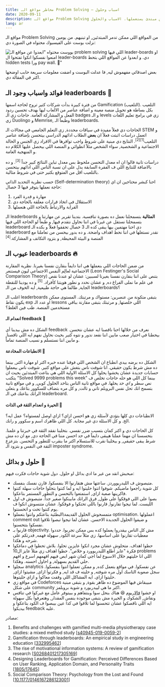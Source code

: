 ```yaml
---
title: مخاطر مواقع الـ Problem Solving — اسباب وحلول
date: 2020-09-11
description: مواقع الـ Problem Solving من اخطر المواقع اللي ممكن مبتدئ يستعملها. الاسباب والحلول.
lang: ar
---
```


مواقع الـ Problem Solving من المواقع اللي ممكن تدمر المبتدئين, او تبنيهم. من يومين نزلت بوست على الفيسبوك محتواه في الصورة دي:

![بووست محتواه "ابعدوا عن مواقع الـ problem solving اللي فيها leader-boards او امنعوا نفسكوا انكوا تفتحوا ال leader-boards دي. و ابعدوا عن المواقع اللي بتحط hidden tests ورا pay wall. 🙂"](/why-i-dont-use-problem-solving-sites.png)

بعض اصدقائي مفهموش ليه, فا عدلت البوست و اضفت معلومات سريعة حابب اوضحها اكتر في المقالة دي.

## فوائد واسباب وجود الـ leaderboards 👀

من فترة كبيرة بدأت شركات كتير تروح لحاجة اسمها Gamification (التلعيب). التلعيب بكل بساطة هو تحويل منصة معينة و اضافة عناصر من الالعاب ليها بهدف تحسين ردود الفعل و المشاركة العامة. حاجات زي الـ badges و الـ levels زي في برامج تعليم اللغات زي Duolingo و Memrise, وطبعاً الـ leaderboards.

الحاجات دي فعلاً مفيدة في سياقات محددة, زي التعلم الجامعي في مجالات الـ STEM و اتعمل دراسات اثبتت فعلاً ان **بعض** الطلاب ادائهم الدراسي بيتحسن بإضافة عناصر التلعيب<sup>[1][2]</sup>. النتايج دي مبنية على شروط واجب توافرها في الافراد زي الجنس و الحالة الاجتماعية و الشخصية, سواء الشخص مثلاً انطوائي و المنصة اللي بيحصل عليها الكلام ده و المنهجية العامة.

دراسات تانية قالوا ان اه معدل التحسن ملحوظ بس معدل تباين النتائج كبير جداً <sup>[3]</sup>. و ده بالاضافة للنتايج اللي ف الفقرة السابقة يدل على ان نسبة الناس اللي ادائهم بيتحسن بالتلعيب اقل من المتوقع بكتير حتى في شروط مثالية.

حسب نظرية التحديد الذاتي (Self-determination theory) احنا كبشر محتاجين ان اي حاجة نعملها يتوفر فيها 3 خصال:

1. مهارة و قدرة الفرد
2. الاستقلال في اتخاذ قرارات معلقة بالحاجة دي
3. القرابة والارتباط بالحاجة اللي هنعملها

الـ leaderboards **المثالية** بتسمحلنا نعمل ده بصورة تنافسية. بتدينا تقرير عن مهارتنا و بتسمحلنا نستقل عن غيرنا في اننا نحاول نتقدم فيها, و طبعاً لو الحاجة اللي فيها leaderboard دي احنا مهتمين بيها يبقى كده الـ 3 خصال تحققوا فعلاً و بكده الـ leaderboard نقدر نستغلها في اننا نحط اهداف واضحة. و ده بدور بيحسن من تعاملنا مع المنصة و البيئة المحيطة, و بتزود التكاتف و المشاركة.<sup>[4]</sup>

## عيوب الـ leaderboards 🔥

من ضمن الحاجات اللي بنعملها هي اننا دايماً بنقارن نفسنا بغيرنا. نظرية المقارنة الاجتماعية لعالِم النفس الاجتماعي ليون فيستنغر (Leon Festinger's Social Comparison Theory) بتنص على اننا بنقارن نفسنا بغيرنا لسببين: عشان لو عندنا نقص في علم ما نملى الفراغ ده, و عشان نحدد و نطور هويتنا كأفراد. <sup>[5]</sup> و ده يودينا للنقطة الجاية, طالما هي حاجة طبيعية, ايه الخوف من الـ leaderboards؟

اغلب الـ leaderboards بتبقى متكونة من عنصرين: مستواك و مرتبتك. المستوى ممكن يكون نقاط exp او عدد الـ lessons اللي خلصتها, و مرتبتك بتبقى مقارنة بباقي مستخدمين المنصة. طب فين الغلط؟

#### انعدام الـ feedback 🤔

الشكل ده مش بيدينا أي feedback نعرف من خلالها احنا ناقصنا ايه عشان نتحسن. بيحطنا في اختيار صعب مابين اننا نقعد ندور و نتوه كتير بحيث نحاول نفهم ايه اللي ناقصنا, و مابين اننا نستسلم و نسيب المنصة تماماً.

#### الانطباعات المخادعة 🤠

الشكل ده برضه بيدي انطباع ان الشخص اللي فوقنا عنده خبره اكتر او مهارة اكتر, بينما ده مش شرط يكون حقيقي. انا شوفت ناس بتغش على مواقع كتير. شوفت ناس بيعملوا حسابات جديدة عشان يخشوا يحلوا كل الاسئلة الاولية اللي هي بتاعت المبتدئين بحيث ان يتكتب "Solved 9999 problems this week" بينما كل اللي هو حله حاجات تخلص ف نص سطر و _اي_ حد يحلها. في مواقع تانية الناس بتاخد الحلول كوبي, و في مواقع تانية بتسمح انك تحل نفس البروبلم تاني و تالت, و كل مره بتضاف للسكوور بتاعك و بتعلى الرانك بتاعتك في الـ leaderboard.

#### الحيرة و انعدام الثقة في الذات 🍉

الانطباعات دي كلها بتؤدي لأسئلة زي هو احسن ازاي؟ ازاي اوصل لمستواه؟ عمل ايه؟ الخ. و كل الاسئلة دي غير مجابة. كل اللي ظاهرك اسم و سكوور و رانك.

كل الحاجات دي و اكتر كمان بتسبب ضرر نفسي. بتخلينا نفقد الثقة في خبرتنا و علمنا. بتحسسنا ان مهما عملنا هيبقى دايماً في حد احسن مننا في الحاجة دي, مع ان ده مش شرط يبقى حقيقي, و بيخلينا نقرب للاستسلام اكتر ما بنقرب للتطور و التحسن. بتزعزع الثقة في النفس و بتزود الـ imposter syndrome.

## حلول و بدائل 🚀

مبحبش انقد من غير ما ادي بدائل او حلول. دول شوية حاجات فكرت فيهم:

- متبصوش ف الليدربووردز. ساعتها مش هتقارنوا الا بنفسكوا. قارن نفسك بنفسك.
- كل شوية راجعوا ماضيكم. شوفوا انتوا حليتوا ايه و لما كنتوا بتحلوا حاجات سهلة كنتوا فاكرينها صعبة ازاي, استمتعوا بالتحسن و التطور المستمر بتاعكوا.
- بصوا على اللي فوقكوا على طول, فرق الرانك مابينكوا صغير جداً. متبصوش ف اول الليست. لما تيجوا تقارنوا, قارنوا باللي تحتكوا و فوقكوا. عشان متنسوش انكوا ف يوم كنتوا تحت و اتحسنتوا.
- متمسحوش الحلول القديمة\البطئية بتاعتكم وانتوا بتعملوا optimisation. اعملولها comment out و ضيفوا الحلول الجديدة الاحسن. عشان لما تيجوا تبصوا تلاقوا نفسكوا بتتحسنوا.
- قارنوا بـ objectivity. مش كل الناس بيقدروا يعملوا كده بس ممكن تجربوا. حددوا معطيات تقارنوا على اساسها. زي مثلاً سرعة الكود, سهولة فهمه, قدرتكم على شرحه و هكذا.
- حطوا اهداف. متحلوش عشان مجرد انكوا عايزين تحلوا. بلاش تحطوا في دماغكوا فكرة "عايز اطلع الليدربوورد و خلاص". حطوا اهداف زي مثلاً عايز ال10 problems اللي انا حليتهم خلال الاسبوع لما اجي كمان شهر ابص فيهم افهمهم اسرع و افهم حلي القديم بسهولة, و احاول احسنه. وهكذا.
- سجلوا analytics عن نفسكوا. في مواقع بتعمل كده, و ممكن تعملوا انتوا بنفسكوا. سجل صعوبة التاسك اول مره شوفته, و حليته ف قد ايه, و فكرتوا ازاي, مشيتوا ازاي, حليتوا ازاي. ايه المشاكل اللي وقفت معاكوا و ازاي حليتوها.
- في مواقع زي Codeforces مبيبقاش فيها الموضوع ده ظاهر بقوة, و بتبقى مبنية على شكل community اكتر ما هي لييدربورد و شوية بروبلمز.
- او خشوا [فالاريوم](https://valarium.netlify.app) 😆 هناك بنحل سوا وبنتفاهم و ببيتوفر عامل مع غيركوا في تنافس ونقاش, الشكوك و الحيرة مش بتبقى موجودة بنفس المقدار, وهتعرفوا بكل سهولة ايه اللي ناقصكوا عشان تتحسنوا لما تلاقوا في كذا عين بيبصوا ف الكود بتاعكوا و بيديكوا feedback عليه.

مصادر:

<div dir="ltr" align="left">

1. Benefits and challenges with gamified multi-media physiotherapy case studies: a mixed method study [[s40945-019-0059-2](https://link.springer.com/article/10.1186/s40945-019-0059-2)]
2. Gamification through leaderboards: An empirical study in engineering education [[332995462](https://www.researchgate.net/publication/332995462_Gamification_through_leaderboards_An_empirical_study_in_engineering_education)]
3. The rise of motivational information systems: A review of gamification research [[S0268401217305169](https://www.sciencedirect.com/science/article/pii/S0268401217305169)]
4. Designing Leaderboards for Gamification: Perceived Differences Based on User Ranking, Application Domain, and Personality Traits [[1805/17645](https://scholarworks.iupui.edu/bitstream/handle/1805/17645/Jia_2018_designing.pdf)]
5. Social Comparison Theory: Psychology from the Lost and Found [[10.1177/0146167286123001](https://journals.sagepub.com/doi/abs/10.1177/0146167286123001)]

</div>
